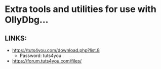# Extra tools and utilities for use with OllyDbg...

## LINKS:
* https://tuts4you.com/download.php?list.8
  * Password: tuts4you
* https://forum.tuts4you.com/files/

